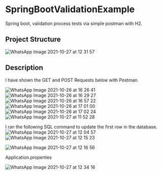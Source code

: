 # SpringBootValidationExample
 Spring boot, validation process tests via simple postman with H2.
 
 ## Project Structure
 ![WhatsApp Image 2021-10-27 at 12 31 57](https://user-images.githubusercontent.com/41667882/139040182-13130789-b192-461b-b0a2-f603b06db598.jpeg)

## Description
I have shown the GET and POST Requests below with Postman.

![WhatsApp Image 2021-10-26 at 16 26 41](https://user-images.githubusercontent.com/41667882/139040411-c2fd7b0c-c566-4771-a51a-3cfb957aab3e.jpeg)
![WhatsApp Image 2021-10-26 at 16 29 27](https://user-images.githubusercontent.com/41667882/139040551-4acc7533-cb33-456b-a268-6cb116448462.jpeg)
![WhatsApp Image 2021-10-26 at 16 57 22](https://user-images.githubusercontent.com/41667882/139040633-9277e25a-456a-43f6-887e-08469be31978.jpeg)
![WhatsApp Image 2021-10-26 at 17 01 00](https://user-images.githubusercontent.com/41667882/139040722-62249b93-6fb1-4cda-afe3-df6212052f27.jpeg)
![WhatsApp Image 2021-10-26 at 17 02 24](https://user-images.githubusercontent.com/41667882/139040844-71c9b461-a5b6-46ed-882b-e11303747928.jpeg)
![WhatsApp Image 2021-10-27 at 11 52 28](https://user-images.githubusercontent.com/41667882/139040918-840db93d-a99b-4a4e-9063-97654faabfd4.jpeg)

I ran the following SQL command to update the first row in the database.
![WhatsApp Image 2021-10-27 at 12 04 57](https://user-images.githubusercontent.com/41667882/139041009-a363bd30-e60c-4e65-960e-f05e04639ae4.jpeg)
![WhatsApp Image 2021-10-27 at 12 15 23](https://user-images.githubusercontent.com/41667882/139041111-260390a7-1538-492e-b202-8236fea9115a.jpeg)

![WhatsApp Image 2021-10-27 at 12 16 56](https://user-images.githubusercontent.com/41667882/139041185-6b5494d4-df81-4c65-8b9d-ab61001b6018.jpeg)

Application.properties

![WhatsApp Image 2021-10-27 at 12 34 16](https://user-images.githubusercontent.com/41667882/139041277-256d6bb0-fde5-4bb4-adf1-6c38f54c0960.jpeg)
